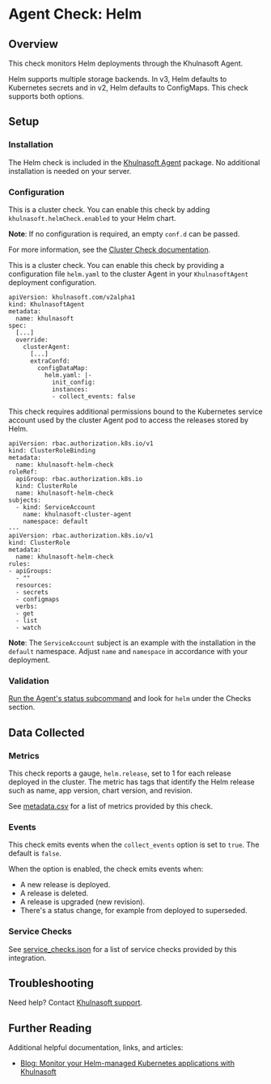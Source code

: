 # Agent Check: Helm

## Overview

This check monitors Helm deployments through the Khulnasoft Agent.

Helm supports multiple storage backends. In v3, Helm defaults to Kubernetes secrets and in v2, Helm defaults to ConfigMaps. This check supports both options.

## Setup

### Installation

The Helm check is included in the [Khulnasoft Agent][1] package.
No additional installation is needed on your server.

### Configuration

<!-- xxx tabs xxx -->
<!-- xxx tab "Helm" xxx -->

This is a cluster check. You can enable this check by adding `khulnasoft.helmCheck.enabled` to your Helm chart.

**Note**: If no configuration is required, an empty `conf.d` can be passed.

For more information, see the [Cluster Check documentation][2].

<!-- xxz tab xxx -->
<!-- xxx tab "Operator" xxx -->

This is a cluster check. You can enable this check by providing a configuration file `helm.yaml` to the cluster Agent in your `KhulnasoftAgent` deployment configuration.

```
apiVersion: khulnasoft.com/v2alpha1
kind: KhulnasoftAgent
metadata:
  name: khulnasoft
spec:
  [...]
  override:
    clusterAgent:
      [...]
      extraConfd:
        configDataMap:
          helm.yaml: |-
            init_config:
            instances:
            - collect_events: false
```

This check requires additional permissions bound to the Kubernetes service account used by the cluster Agent pod to access the releases stored by Helm.

```
apiVersion: rbac.authorization.k8s.io/v1
kind: ClusterRoleBinding
metadata:
  name: khulnasoft-helm-check
roleRef:
  apiGroup: rbac.authorization.k8s.io
  kind: ClusterRole
  name: khulnasoft-helm-check
subjects:
  - kind: ServiceAccount
    name: khulnasoft-cluster-agent
    namespace: default
---
apiVersion: rbac.authorization.k8s.io/v1
kind: ClusterRole
metadata:
  name: khulnasoft-helm-check
rules:
- apiGroups:
  - ""
  resources:
  - secrets
  - configmaps
  verbs:
  - get
  - list
  - watch
```

**Note**: The `ServiceAccount` subject is an example with the installation in the `default` namespace. Adjust `name` and `namespace` in accordance with your deployment.

<!-- xxz tab xxx -->
<!-- xxz tabs xxx -->

### Validation

[Run the Agent's status subcommand][3] and look for `helm` under the Checks section.

## Data Collected

### Metrics

This check reports a gauge, `helm.release`, set to 1 for each release deployed
in the cluster. The metric has tags that identify the Helm release such as name, app
version, chart version, and revision.

See [metadata.csv][4] for a list of metrics provided by this check.

### Events

This check emits events when the `collect_events` option is set to `true`. The default is `false`.

When the option is enabled, the check emits events when:
- A new release is deployed.
- A release is deleted.
- A release is upgraded (new revision).
- There's a status change, for example from deployed to superseded.

### Service Checks

See [service_checks.json][5] for a list of service checks provided by this integration.

## Troubleshooting

Need help? Contact [Khulnasoft support][6].

## Further Reading

Additional helpful documentation, links, and articles:

- [Blog: Monitor your Helm-managed Kubernetes applications with Khulnasoft][7]


[1]: https://docs.khulnasoft.com/agent/kubernetes/integrations/
[2]: https://docs.khulnasoft.com/agent/cluster_agent/clusterchecks/
[3]: https://docs.khulnasoft.com/agent/guide/agent-commands/#agent-status-and-information
[4]: https://github.com/KhulnaSoft/integrations-core/blob/master/helm/metadata.csv
[5]: https://github.com/KhulnaSoft/integrations-core/blob/master/helm/assets/service_checks.json
[6]: https://docs.khulnasoft.com/help/
[7]: https://www.khulnasoft.com/blog/monitor-helm-kubernetes-with-khulnasoft/
